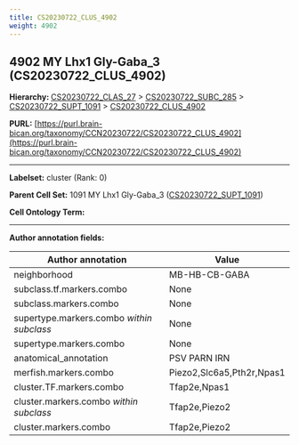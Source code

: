 ```yaml
---
title: CS20230722_CLUS_4902
weight: 4902
---
```

## 4902 MY Lhx1 Gly-Gaba_3 (CS20230722_CLUS_4902)
<b>Hierarchy: </b>
[CS20230722_CLAS_27](../CS20230722_CLAS_27) >
[CS20230722_SUBC_285](../CS20230722_SUBC_285) >
[CS20230722_SUPT_1091](../CS20230722_SUPT_1091) >
[CS20230722_CLUS_4902](../CS20230722_CLUS_4902)

**PURL:** [https://purl.brain-bican.org/taxonomy/CCN20230722/CS20230722_CLUS_4902](https://purl.brain-bican.org/taxonomy/CCN20230722/CS20230722_CLUS_4902)

---


**Labelset:** cluster (Rank: 0)

**Parent Cell Set:** 1091 MY Lhx1 Gly-Gaba_3 ([CS20230722_SUPT_1091](../CS20230722_SUPT_1091))



**Cell Ontology Term:** 

[MARKER GENES.]: #


---

[TRANSFERRED ANNOTATIONS.]: #


[AUTHOR ANNOTATION FIELDS.]: #


**Author annotation fields:**

| Author annotation | Value |
|-------------------|-------|
|neighborhood|MB-HB-CB-GABA|
|subclass.tf.markers.combo|None|
|subclass.markers.combo|None|
|supertype.markers.combo _within subclass_|None|
|supertype.markers.combo|None|
|anatomical_annotation|PSV PARN IRN|
|merfish.markers.combo|Piezo2,Slc6a5,Pth2r,Npas1|
|cluster.TF.markers.combo|Tfap2e,Npas1|
|cluster.markers.combo _within subclass_|Tfap2e,Piezo2|
|cluster.markers.combo|Tfap2e,Piezo2|
